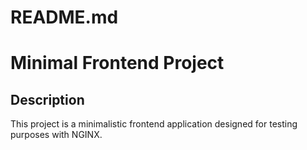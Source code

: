 # README.md

# Minimal Frontend Project

## Description
This project is a minimalistic frontend application designed for testing purposes with NGINX. 